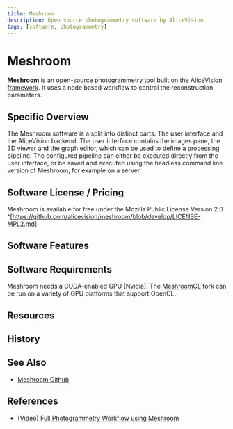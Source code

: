 ```yaml
---
title: Meshroom
description: Open source photogrammetry software by AliceVision
tags: [software, photogrammetry]
---
```


# Meshroom

[**Meshroom**](https://alicevision.org/#meshroom) is an open-source photogrammetry tool built on the [AliceVision framework](https://github.com/alicevision/AliceVision).
It uses a node based workflow to control the reconstruction parameters.

## Specific Overview

The Meshroom software is a split into distinct parts: The user interface and the AliceVision backend. 
The user interface contains the images pane, the 3D viewer and the graph editor, which can be used to define a processing pipeline. The configured pipeline can either be executed directly from the user interface, or be saved and executed using the headless command line version of Meshroom, for example on a server.


## Software License / Pricing

Meshroom is available for free under the Mozilla Public License Version 2.0 ^[https://github.com/alicevision/meshroom/blob/develop/LICENSE-MPL2.md]

## Software Features

<!-- Give an overview of the features This could include any API it has Feel free to use tables here to give explicit looks at the features between software versions -->

## Software Requirements

Meshroom needs a CUDA-enabled GPU (Nvidia). The [MeshroomCL](https://github.com/openphotogrammetry/meshroomcl) fork can be run on a variety of GPU platforms that support OpenCL.

## Resources

<!--Please link to any strong videos on the software , if this gets too broad then please link to a sub page, ie "Meshroom_Resources" -->

## History

<!--Give an overview of the history of the software -->

## See Also

<!--Is the software similar to another, but not linked directly in this page? Please link to any other topics that may be similar that people would want to read more on-->

* [Meshroom Github](https://github.com/alicevision/meshroom)

## References

* [(Video) Full Photogrammetry Workflow using Meshroom](https://www.youtube.com/watch?v=k4NTf0hMjtY)